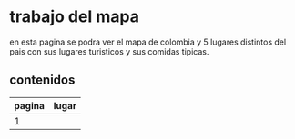 # trabajo del mapa
en esta pagina se podra ver el mapa de colombia y 5 lugares distintos del pais con sus lugares turisticos y sus comidas tipicas.
## contenidos 
|pagina|lugar|
|--|--|
|1|

